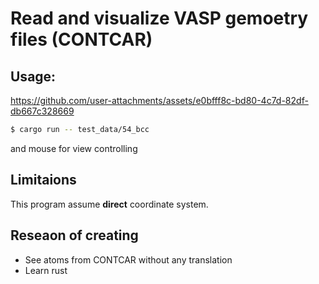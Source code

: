 # Read and visualize VASP gemoetry files (CONTCAR)



## Usage:

https://github.com/user-attachments/assets/e0bfff8c-bd80-4c7d-82df-db667c328669

```sh
$ cargo run -- test_data/54_bcc
```
and mouse for view controlling

## Limitaions

This program assume **direct** coordinate system.

## Reseaon of creating

- See atoms from CONTCAR without any translation 
- Learn rust

